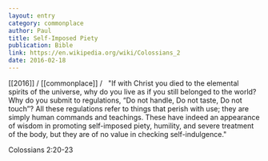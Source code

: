 ```yaml
---
layout: entry
category: commonplace
author: Paul
title: Self-Imposed Piety
publication: Bible
link: https://en.wikipedia.org/wiki/Colossians_2
date: 2016-02-18
---
```


[[2016]] / [[commonplace]] / 
 
"If with Christ you died to the elemental spirits of the universe, why do you live as if you still belonged to the world? Why do you submit to regulations, “Do not handle, Do not taste, Do not touch”? All these regulations refer to things that perish with use; they are simply human commands and teachings. These have indeed an appearance of wisdom in promoting self-imposed piety, humility, and severe treatment of the body, but they are of no value in checking self-indulgence."

Colossians 2:20-23